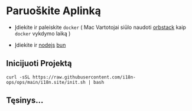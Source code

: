 # Paruoškite Aplinką

* Įdiekite ir paleiskite `docker` ( Mac Vartotojai siūlo naudoti [orbstack](https://orbstack.dev) kaip `docker` vykdymo laiką )

* Įdiekite ir [nodejs](https://nodejs.org/en/download/package-manager) [bun](https://bun.sh/docs/installation)

## Inicijuoti Projektą

```
curl -sSL https://raw.githubusercontent.com/i18n-ops/ops/main/i18n.site/init.sh | bash
```

## Tęsinys…